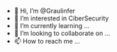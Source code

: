 - 👋 Hi, I’m @Graulinfer
- 👀 I’m interested in CiberSecurity
- 🌱 I’m currently learning ...
- 💞️ I’m looking to collaborate on ...
- 📫 How to reach me ...

<!---
Graulinfer/Graulinfer is a ✨ special ✨ repository because its `README.md` (this file) appears on your GitHub profile.
You can click the Preview link to take a look at your changes.
--->
